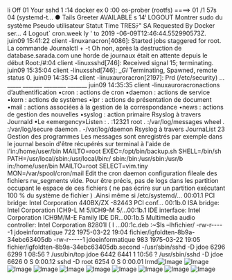 li
Off 01 Your sshd 1 :14 docker ex 0 :00 os-prober (rootfs) ====>
01 /1 57s 04 (systemd-t...
●
Tails Greeter
AVAILABLE s
14ˡ LOGOUT
Montrer sudo du système
Pseudo utilisateur
Statut
Time
TRESﾃ" SA
Requested By
Docker ser...
4
Logout` cron.week
ly ' to 2019 -06-09T12:46:44.552990573Z.
juin09 15:41:22 client -linuxanacron[4086]: Started jobs staggered for root.
La commande Journalctl + -t
Oh non, après la destruction de database.sarada.com une horde de journaux était en attente depuis le début
Root:/#:04 client -linuxsshd[746]: Received signal 15; terminating.
juin09 15:35:04 client -linuxsshd[746]: __GI_ Terminating, Spawned, remote status 0.
juin09 14:35:34 client -linuxauroracron[2197]: Prd (/etc/security) ... _____ _______ ________ _______
juin09 14:35:35 client -linuxauroracronactions d’authentification
•cron : actions de cron
•daemon : actions de service
•kern : actions de systèmes
•lpr : actions de présentation de document
•mail : actions associées à la gestion de la correspondance
•news : actions de gestion des nouvelles
•syslog : action primaire
Rsyslog à travers Journald
•Le «emergency»Listen : *.* :12321
root *.* :/var/log/messages
wheel *.* :/var/log/secure
daemon *.* -/var/log/daemon
Rsyslog à travers JournaList
23
Gestion des programmes
Les messages sont enregistrés par exemple dans le journal besoin d'être récupérés sur terminal à l'aide de l'in:/home/user/bin
MAILTO=root
EXEC=/opt/bin/backup.sh
SHELL=/bin/sh
PATH=/usr/local/sbin:/usr/local/bin:/ sbin:/bin:/usr/sbin:/usr/b in:/home/user/bin
MAILTO=root
SELECT=vim.tiny
MON=/var/spool/cron/mail
Edit the cron daemon configuration fileale des fichiers rw_segments 			vide. Pour être précis, pas de logs dans les partition 			occupant le 			espace de ces fichiers ( ne pas écrire sur un partition exécutant 100 % 			du 			système de fichier ) .Ainsi même si /etc/systemd/…
00:01.1 PCI bridge: Intel Corporation 440BX/ZX -82443 PCI conf…
00:1b.0 ISA bridge: Intel Corporation ICH9-L M 5/ICH9-M 5/…00:1b.1 IDE interface: Intel Corporation ICH9M/M-E Family IDE DR…00:1b.5 Multimedia audio controller: Intel Corporation 82801I ( I …00:1c.deb :~$ls –lhfichier/
-rw-r-----1 jdoeinformatique 722 1975-03-22 19:04 fichier/igfoldten-8b9a-34ebc63405db
-rw-r-----1 jdoeinformatique 983 1975-03-22 19:05 fichier/igfoldten-8b9a-34ebc63405db.second
-/usr/sbin/sshd -D
jdoe 6296   6299 1 08:56 ?       /usr/bin/top
jdoe 6442   6441 1 10:56 ?       /usr/sbin/sshd -D
jdoe 6626 0 S  0:00.12 sshd -D
root 6254 0 S 0:00.01 lrmd![Image](image26.png)
![Image](image27.png)
![Image](image28.png)
![Image](image29.png)
![Image](image30.png)
![Image](image31.png)
![Image](image32.png)
![Image](image33.png)
![Image](image34.png)
![Image](image35.png)
